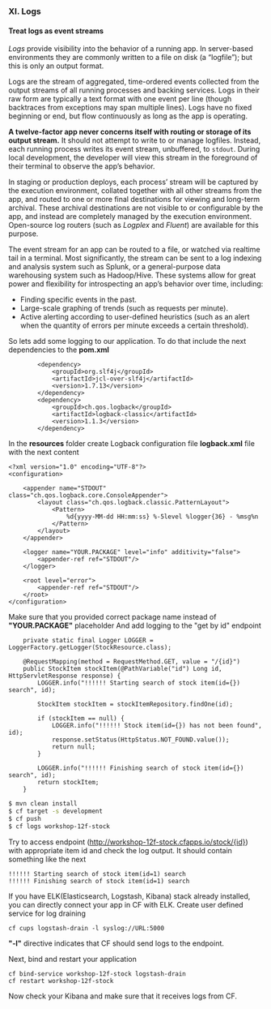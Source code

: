 ### XI. Logs
#### Treat logs as event streams

_Logs_ provide visibility into the behavior of a running app. In server-based environments they are commonly written to a file on disk (a “logfile”); but this is only an output format.

Logs are the stream of aggregated, time-ordered events collected from the output streams of all running processes and backing services. Logs in their raw form are typically a text format with one event per line (though backtraces from exceptions may span multiple lines). Logs have no fixed beginning or end, but flow continuously as long as the app is operating.

**A twelve-factor app never concerns itself with routing or storage of its output stream.** It should not attempt to write to or manage logfiles. Instead, each running process writes its event stream, unbuffered, to ```stdout```. During local development, the developer will view this stream in the foreground of their terminal to observe the app’s behavior.

In staging or production deploys, each process’ stream will be captured by the execution environment, collated together with all other streams from the app, and routed to one or more final destinations for viewing and long-term archival. These archival destinations are not visible to or configurable by the app, and instead are completely managed by the execution environment. Open-source log routers (such as _Logplex_ and _Fluent_) are available for this purpose.

The event stream for an app can be routed to a file, or watched via realtime tail in a terminal. Most significantly, the stream can be sent to a log indexing and analysis system such as Splunk, or a general-purpose data warehousing system such as Hadoop/Hive. These systems allow for great power and flexibility for introspecting an app’s behavior over time, including:

* Finding specific events in the past.
* Large-scale graphing of trends (such as requests per minute).
* Active alerting according to user-defined heuristics (such as an alert when the quantity of errors per minute exceeds a certain threshold).

So lets add some logging to our application. To do that include the next dependencies to the **pom.xml**
```
        <dependency>
            <groupId>org.slf4j</groupId>
            <artifactId>jcl-over-slf4j</artifactId>
            <version>1.7.13</version>
        </dependency>
        <dependency>
            <groupId>ch.qos.logback</groupId>
            <artifactId>logback-classic</artifactId>
            <version>1.1.3</version>
        </dependency>
```
In the **resources** folder create Logback configuration file **logback.xml** file with the next content
```
<?xml version="1.0" encoding="UTF-8"?>
<configuration>

    <appender name="STDOUT" class="ch.qos.logback.core.ConsoleAppender">
        <layout class="ch.qos.logback.classic.PatternLayout">
            <Pattern>
                %d{yyyy-MM-dd HH:mm:ss} %-5level %logger{36} - %msg%n
            </Pattern>
        </layout>
    </appender>

    <logger name="YOUR.PACKAGE" level="info" additivity="false">
        <appender-ref ref="STDOUT"/>
    </logger>

    <root level="error">
        <appender-ref ref="STDOUT"/>
    </root>
</configuration>
```
Make sure that you provided correct package name instead of **"YOUR.PACKAGE"** placeholder **<logger name="YOUR.PACKAGE" level="info" additivity="false">**
And add logging to the "get by id" endpoint
```
    private static final Logger LOGGER = LoggerFactory.getLogger(StockResource.class);

    @RequestMapping(method = RequestMethod.GET, value = "/{id}")
    public StockItem stockItem(@PathVariable("id") Long id, HttpServletResponse response) {
        LOGGER.info("!!!!!! Starting search of stock item(id={}) search", id);

        StockItem stockItem = stockItemRepository.findOne(id);

        if (stockItem == null) {
            LOGGER.info("!!!!!! Stock item(id={}) has not been found", id);
            response.setStatus(HttpStatus.NOT_FOUND.value());
            return null;
        }

        LOGGER.info("!!!!!! Finishing search of stock item(id={}) search", id);
        return stockItem;
    }
```

```sh
$ mvn clean install
$ cf target -s development
$ cf push
$ cf logs workshop-12f-stock
```

Try to access endpoint (http://workshop-12f-stock.cfapps.io/stock/{id}) with appropriate item id and check the log output. It should contain something like the next
```
!!!!!! Starting search of stock item(id=1) search
!!!!!! Finishing search of stock item(id=1) search
```

If you have ELK(Elasticsearch, Logstash, Kibana) stack already installed, you can directly connect your app in CF with ELK.
Create user defined service for log draining
```
cf cups logstash-drain -l syslog://URL:5000
```
**"-l"** directive indicates that CF should send logs to the endpoint.

Next, bind and restart your application
```
cf bind-service workshop-12f-stock logstash-drain
cf restart workshop-12f-stock
```
Now check your Kibana and make sure that it receives logs from CF.
